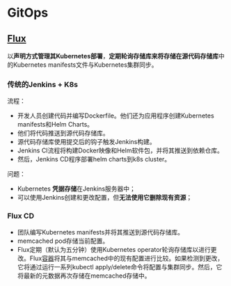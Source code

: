 # GitOps



## [Flux](https://github.com/fluxcd/flux2)

以**声明方式管理其Kubernetes部署**，**定期轮询存储库来将存储在源代码存储库**中的Kubernetes manifests文件与Kubernetes集群同步。

### 传统的Jenkins + K8s

流程：

- 开发人员创建代码并编写Dockerfile。他们还为应用程序创建Kubernetes manifests和Helm Charts。
- 他们将代码推送到源代码存储库。
- 源代码存储库使用提交后的钩子触发Jenkins构建。
- Jenkins CI流程将构建Docker映像和Helm软件包，并将其推送到依赖仓库。
- 然后，Jenkins CD程序部署helm charts到k8s cluster。

问题：

- Kubernetes **凭据存储**在Jenkins服务器中；
- 可以使用Jenkins创建和更改配置，但**无法使用它删除现有资源**；

### Flux CD

- 团队编写Kubernetes manifests并将其推送到源代码存储库。
- memcached pod存储当前配置。
- Flux定期（默认为五分钟）使用Kubernetes operator轮询存储库以进行更改。Flux[容器](https://cloud.tencent.com/product/tke?from=10680)将其与memcached中的现有配置进行比较。如果检测到更改，它将通过运行一系列kubectl apply/delete命令将配置与集群同步。然后，它将最新的元数据再次存储在memcached存储中。